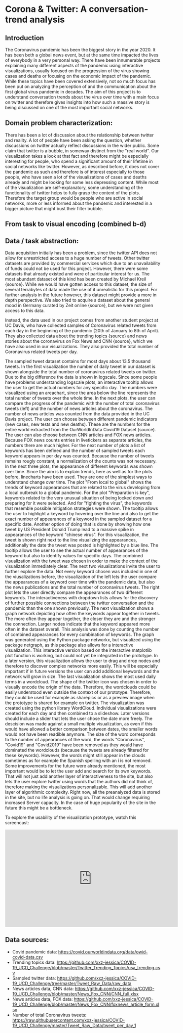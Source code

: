 # **Corona & Twitter: A conversation-trend analysis** 

## Introduction
The Coronavirus pandemic has been the biggest story in the year 2020. It has been both a global news event, but at the same time impacted the lives of everybody
in a very personal way. There have been innumerable projects explaining many different aspects of the pandemic using interactive visualizations, usually focused on 
the progression of the virus showing cases and deaths or focusing on the economic impact of the pandemic. While these topics have been covered extensively, not so 
much focus has been put on analyzing the perception of and the communication about the first global virus pandemic in decades. The aim of this project is to understand
conversation trends about the virus over time with a main focus on twitter and therefore gives insights into how such a massive story is being discussed on 
one of the most important social networks.

## Domain problem characterization:
There has been a lot of discussion about the relationship between twitter and reality. A lot of people have been asking the question, whether discussions on twitter
actually reflect discussions in the wider public. Some claim that twitter is a bubble, in someway distinct from the "real world". Our visualization takes a look at that
fact and therefore might be especially interesting for people, who spend a significant amount of their lifetime in social networks like twitter. However, as described before,
it does not cover the pandemic as such and therefore is of interest especially to those people, who have seen a lot of the visualizations of cases and deaths already and 
might be looking for some less depressing content. While most of the visualization are self-explanatory, some understanding of the functionality of twitter helps to fully grasp
the content of the plots. Therefore the target group would be people who are active in social networks, more or less informed about the pandemic and interested in a bigger
picture that might bust their filter bubble.

## From task to visual encoding (combined b-d)

## Data / task abstraction: 
Data acquisition initially has been a problem, since the twitter API does not allow for unrestricted access to a huge number of tweets. Other twitter datasets are provided by
commercial services which due to an unavailability of funds could not be used for this project. However, there were some datasets
that already existed and were of particular interest for us. The most abundant dataset of this kind has been created by Michael Kreil {source}. While we would have gotten
access to this dataset, the size of several terrabytes of data made the use of it unrealistic for this project. For further analysis in the future however, this dataset might 
provide a more in depth perspective. We also tried to acquire a dataset about the general mood in Germany curated by Zeit online {source}, but we were not given access to this data.

Instead, the data used in our project comes from another student project at UC Davis, who have collected samples of Coronavirus related tweets from each day in the beginning of
the pandemic (20th of January to 8th of April). They also collected data about the trending topics {source} and news stories about the coronavirus on Fox News and CNN {source}, which we have also used in our visualizations.
They also provided the total number of Coronavirus related tweets per day.

The sampled tweet dataset contains for most days about 13.5 thousand tweets. In the first visualization the number of daily tweet in our dataset is shown alongside the total number
of coronavirus related tweets on twitter. Due to the big difference the data is shown in logscale. Since some people have problems understanding logscale plots, an interactive tooltip 
allows the user to get the actual numbers for any specific day. The numbers were visualized using an areachart, since the area below the line represents the total number of tweets over
the whole time.
In the next plots, the user can compare the progress of the pandemic with the number of total coronavirus tweets (left) and the number of news articles about the coronavirus. The number of
news articles was counted from the data provided in the UC Davis project. The user can choose between different pandemic indicators (new cases, new tests and new deaths). These are the 
numbers for the entire world extracted from the OurWorldInData Covid19 Dataset (source). The user can also choose between CNN articles and FOX news articles. Because FOX news counts entries 
in livetickers as separate articles, the numbers there are much higher.
For the next number of plots a list of keywords has been defined and the number of sampled tweets each keyword appears in per day was counted. Because the number of tweets remains rougly constant,
a normalization of the counts was not necessary. In the next three plots, the appearance of different keywords was shown over time. Since the aim is to explain trends, here as well as for the 
plots before, linecharts have been used. They are one of the simplest ways to understand change over time. 
The plot "From local to global" shows the trends of keyword appearances that are related to the virus developing from a local outbreak to a global pandemic. 
For the plot "Preparation is key", keywords related to the very unusual situation of being locked down and preparing for it were selected. And for "fighting the virus", the keywords that resemble possible
mitigation strategies were shown. The tooltip allows the user to highlight a keyword by hovering over the line and also to get the exact number of appearances of a keyword in the sampled dataset
for a specific date.
Another option of doing that is done by showing how one tweet by US President Donald Trump lead to a massive spike in appearances
of the keyword "chinese virus". For this visualization, the tweet is shown right next to the line visualizing the appearances, additionally the date the tweet was posted is highlighted by a blue line.
The tooltip allows the user to see the actual number of appearances of the keyword but also to identify values for specific days. The combined visualization with the tweet was chosen in
order to make the context of the visualization immediately clear. 
The next two visualizations invite the user to further explore the data. Not every keyword chosen was included in one of the viusalizations before, the visualization of the left lets the
user compare the appearances of a keyword over time with the pandemic data, but also the news publications and the total number of coronavirus tweets. The right plot lets the user directly compare
the appearances of two different keywords. The interactiveness with dropdown lists allows for the discovery of further possible connections between the twitter conversation and the pandemic than the one shown
previously.
The next visualization shows a graph network depicting how often the keywords appear together in tweets. The more often they appear together, the closer they are and the stronger the connection. 
Larger nodes indicate that the keyword appeared more often in the dataset overall. This analysis was done by counting the number of combined appearances for every combination of keywords. The graph was generated
using the Python package networkx, but visualized using the package netgraph, as this package also allows for a interactive visualization. This interactive version based on the interactive matplotlib
plot function is working, but could not yet be integrated in the prototype. In a later version, this visualization allows the user to drag and drop nodes and therefore to discover complex networks more easily. This
will be especially important if in future versions the user can add additional keywords and the network will grow in size.
The last visualization shows the most used daily terms in a wordcloud. The shape of the twitter icon was chosen in order to visually encode the origin of the data. Therefore, the wordclouds could be easily understood
even outside the context of our prototype. Therefore, they could be used for example as sharepics or as a preview image when the prototype is shared for example on twitter. The visualization was created using the 
python library WordCloud. Individual visualizations were created for each day and then combined to a slideshow. Later versions should include a slider that lets the user chose the date more freely. The descision was made
against a small multiple visualization, as even if this would have allowed a better comparison between dates, the smaller words would not have been readible anymore. The size of the word corresponds to the number of appearances
of the word, the words "Coronavirus", "Covid19" and "Covid2019" have been removed as they would have dominated the wordclouds (because the tweets are already filtered for these keywords). However, the words might still
appear in the clouds sometimes as for example the Spanish spelling with an í is not removed. 
Some improvements for the future were already mentioned, the most important would be to let the user add and search for its own keywords. That will not just add another layer of interactiveness to the site, but also lets
the user explore twitter using words that the authors did not think of, therefore making the visualizations personalizable. This will add another layer of algorithmic complexity. Right now, all the preanalyzed data is stored in the site,
but no life analysis is going on. That would change requiring increased Server capacity. In the case of huge popularity of the site in the future this might be a bottleneck. 

To explore the usability of the visualization prototype, watch this screencast:
<iframe width="560" height="315" src="https://www.youtube.com/embed/NLvXzepmJMs" frameborder="0" allow="accelerometer; autoplay; clipboard-write; encrypted-media; gyroscope; picture-in-picture" allowfullscreen></iframe>

## Data sources:
- Covid pandemic data: https://covid.ourworldindata.org/data/owid-covid-data.csv
- Trending topics data: https://github.com/xxz-jessica/COVID-19_UCD_Challenge/blob/master/Twitter_Trending_Topics/usa_trending.csv
- Sampled twitter data: https://github.com/xxz-jessica/COVID-19_UCD_Challenge/tree/master/Tweet_Raw_Data/raw_data
- News articles data, CNN data: https://github.com/xxz-jessica/COVID-19_UCD_Challenge/blob/master/News_Fox_CNN/CNN_full.xlsx
- News articles data, FOX data: https://github.com/xxz-jessica/COVID-19_UCD_Challenge/blob/master/News_Fox_CNN/foxnews_article_form.xlsx
- Number of total Coronavirus tweets: https://raw.githubusercontent.com/xxz-jessica/COVID-19_UCD_Challenge/master/Tweet_Raw_Data/tweet_per_day_1
